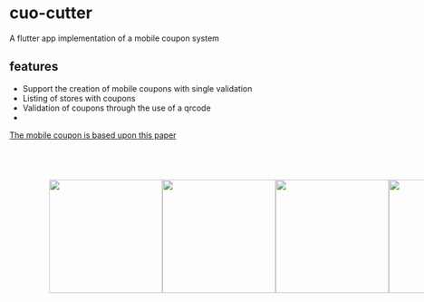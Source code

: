 # cuo-cutter
A flutter app implementation of a mobile coupon system

## features
* Support the creation of mobile coupons with single validation
* Listing of stores with coupons
* Validation of coupons through the use of a qrcode
* 

[The mobile coupon is based upon this paper ](https://github.com/david-adewoyin/cuo-cutter/files/6913333/coupon.pdf)
<div style="display:flex; margin:5em">
<img src="https://user-images.githubusercontent.com/57121852/127783962-0643714a-5021-463d-99ef-68fccb170c77.jpg" width="200">
<img src="https://user-images.githubusercontent.com/57121852/127783964-3a648302-4bc2-4bec-8010-41a2af3c7a38.jpg" width="200">
<img src="https://user-images.githubusercontent.com/57121852/127783965-157010ff-712a-4600-8a73-babe5a9d2188.jpg" width="200">
<img src="https://user-images.githubusercontent.com/57121852/127783968-d2ae145d-ea75-4821-87ff-c89a13b8a2ff.jpg" width="200">
<img src="https://user-images.githubusercontent.com/57121852/127783969-6fd58bcd-c707-4c05-a04e-fc93ca6189a8.jpg" width="200">
<img src="https://user-images.githubusercontent.com/57121852/127783971-17c64dcf-5da3-4c8d-860e-d4844ba9e45e.jpg" width="200">
<img src="https://user-images.githubusercontent.com/57121852/127783972-fac108ac-2bc6-4c84-9f6a-4c0a3208fc54.jpg " width="200">
<img src="https://user-images.githubusercontent.com/57121852/127783974-ea048222-4657-480e-87f6-ce424082dbbe.jpg" width="200">
<img src="https://user-images.githubusercontent.com/57121852/127784571-9a1829da-c8a2-454d-803f-6f311b612da4.jpg" width="200">
<img src="https://user-images.githubusercontent.com/57121852/127784569-390d290d-2b79-43e6-a28a-4e77fcd5d88f.jpg" width="200">

</div>
